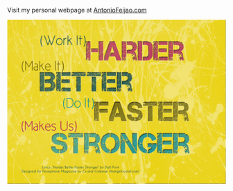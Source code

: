 Visit my personal webpage at [AntonioFeijao.com](https://antoniofeijao.com)

![harder_better_faster_stronger](./harder_better_faster_stronger.jpg)

